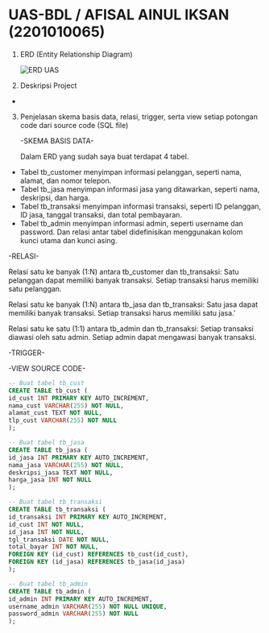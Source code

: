 # UAS-BDL / AFISAL AINUL IKSAN (2201010065)
1. ERD (Entity Relationship Diagram)
   
   ![ERD UAS](https://github.com/saliksan/UAS-BDL/assets/168659202/c8cc0551-b8f1-42bc-a100-5bcc6ec57e36)

2. Deskripsi Project
  - 

3. Penjelasan skema basis data, relasi, trigger, serta view setiap potongan code dari source code (SQL file)

   -SKEMA BASIS DATA-

   Dalam ERD yang sudah saya buat terdapat 4 tabel.
  - Tabel tb_customer menyimpan informasi pelanggan, seperti nama, alamat, dan nomor telepon.
  - Tabel tb_jasa menyimpan informasi jasa yang ditawarkan, seperti nama, deskripsi, dan harga.
  - Tabel tb_transaksi menyimpan informasi transaksi, seperti ID pelanggan, ID jasa, tanggal transaksi, dan total pembayaran.
  - Tabel tb_admin menyimpan informasi admin, seperti username dan password.
   Dan relasi antar tabel didefinisikan menggunakan kolom kunci utama dan kunci asing.

   -RELASI-

   Relasi satu ke banyak (1:N) antara tb_customer dan tb_transaksi: Satu pelanggan dapat memiliki banyak transaksi. Setiap transaksi harus memiliki satu pelanggan.
    
   Relasi satu ke banyak (1:N) antara tb_jasa dan tb_transaksi: Satu jasa dapat memiliki banyak transaksi. Setiap transaksi harus memiliki satu jasa.'
    
   Relasi satu ke satu (1:1) antara tb_admin dan tb_transaksi: Setiap transaksi diawasi oleh satu admin. Setiap admin dapat mengawasi banyak transaksi.

   -TRIGGER-


   -VIEW SOURCE CODE-

   ```sql
   -- Buat tabel tb_cust
CREATE TABLE tb_cust (
  id_cust INT PRIMARY KEY AUTO_INCREMENT,
  nama_cust VARCHAR(255) NOT NULL,
  alamat_cust TEXT NOT NULL,
  tlp_cust VARCHAR(255) NOT NULL
);

-- Buat tabel tb_jasa
CREATE TABLE tb_jasa (
  id_jasa INT PRIMARY KEY AUTO_INCREMENT,
  nama_jasa VARCHAR(255) NOT NULL,
  deskripsi_jasa TEXT NOT NULL,
  harga_jasa INT NOT NULL
);

-- Buat tabel tb_transaksi
CREATE TABLE tb_transaksi (
  id_transaksi INT PRIMARY KEY AUTO_INCREMENT,
  id_cust INT NOT NULL,
  id_jasa INT NOT NULL,
  tgl_transaksi DATE NOT NULL,
  total_bayar INT NOT NULL,
  FOREIGN KEY (id_cust) REFERENCES tb_cust(id_cust),
  FOREIGN KEY (id_jasa) REFERENCES tb_jasa(id_jasa)
);

-- Buat tabel tb_admin
CREATE TABLE tb_admin (
  id_admin INT PRIMARY KEY AUTO_INCREMENT,
  username_admin VARCHAR(255) NOT NULL UNIQUE,
  password_admin VARCHAR(255) NOT NULL
);

   ```
   
   

